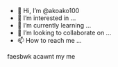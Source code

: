 - 👋 Hi, I’m @akoako100
- 👀 I’m interested in ...
- 🌱 I’m currently learning ...
- 💞️ I’m looking to collaborate on ...
- 📫 How to reach me ...

<!---
akoako100/akoako100 is a ✨ special ✨ repository because its `README.md` (this file) appears on your GitHub profile.
You can click the Preview link to take a look at your changes.
---> faesbwk acawnt my me  
